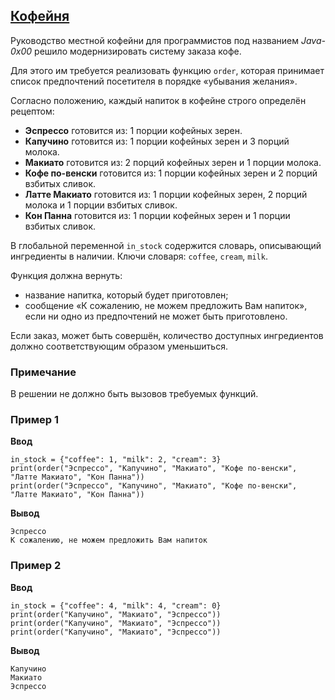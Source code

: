 ## [Кофейня](../../../solutions/4.2/42_f.py)

Руководство местной кофейни для программистов под названием _Java-0x00_ решило модернизировать систему заказа кофе.

Для этого им требуется реализовать функцию `order`, которая принимает список предпочтений посетителя в порядке «убывания желания».

Согласно положению, каждый напиток в кофейне строго определён рецептом:

- **Эспрессо** готовится из: 1 порции кофейных зерен.
- **Капучино** готовится из: 1 порции кофейных зерен и 3 порций молока.
- **Макиато** готовится из: 2 порций кофейных зерен и 1 порции молока.
- **Кофе по-венски** готовится из: 1 порции кофейных зерен и 2 порций взбитых сливок.
- **Латте Макиато** готовится из: 1 порции кофейных зерен, 2 порций молока и 1 порции взбитых сливок.
- **Кон Панна** готовится из: 1 порции кофейных зерен и 1 порции взбитых сливок.

В глобальной переменной `in_stock` содержится словарь, описывающий ингредиенты в наличии. Ключи словаря: `coffee`, `cream`, `milk`.

Функция должна вернуть:

- название напитка, который будет приготовлен;
- сообщение «К сожалению, не можем предложить Вам напиток», если ни одно из предпочтений не может быть приготовлено.

Если заказ, может быть совершён, количество доступных ингредиентов должно соответствующим образом уменьшиться.

### Примечание

В решении не должно быть вызовов требуемых функций.

### Пример 1

__Ввод__
```plaintext
in_stock = {"coffee": 1, "milk": 2, "cream": 3}
print(order("Эспрессо", "Капучино", "Макиато", "Кофе по-венски", "Латте Макиато", "Кон Панна"))
print(order("Эспрессо", "Капучино", "Макиато", "Кофе по-венски", "Латте Макиато", "Кон Панна"))
```

__Вывод__
```plaintext
Эспрессо
К сожалению, не можем предложить Вам напиток
```

### Пример 2

__Ввод__
```plaintext
in_stock = {"coffee": 4, "milk": 4, "cream": 0}
print(order("Капучино", "Макиато", "Эспрессо"))
print(order("Капучино", "Макиато", "Эспрессо"))
print(order("Капучино", "Макиато", "Эспрессо"))
```

__Вывод__
```plaintext
Капучино
Макиато
Эспрессо
```